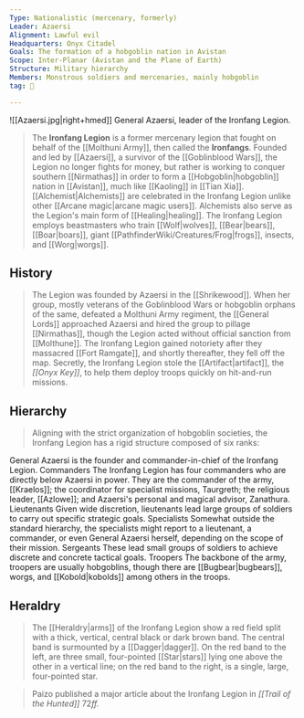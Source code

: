 ```yaml
---
Type: Nationalistic (mercenary, formerly)
Leader: Azaersi
Alignment: Lawful evil
Headquarters: Onyx Citadel
Goals: The formation of a hobgoblin nation in Avistan
Scope: Inter-Planar (Avistan and the Plane of Earth)
Structure: Military hierarchy
Members: Monstrous soldiers and mercenaries, mainly hobgoblin
tag: 👥

---
```


![[Azaersi.jpg|right+hmed]] 
 General Azaersi, leader of the Ironfang Legion.
> The **Ironfang Legion** is a former mercenary legion that fought on behalf of the [[Molthuni Army]], then called the **Ironfangs**. Founded and led by [[Azaersi]], a survivor of the [[Goblinblood Wars]], the Legion no longer fights for money, but rather is working to conquer southern [[Nirmathas]] in order to form a [[Hobgoblin|hobgoblin]] nation in [[Avistan]], much like [[Kaoling]] in [[Tian Xia]]. [[Alchemist|Alchemists]] are celebrated in the Ironfang Legion unlike other [[Arcane magic|arcane magic users]]. Alchemists also serve as the Legion's main form of [[Healing|healing]]. The Ironfang Legion employs beastmasters who train [[Wolf|wolves]], [[Bear|bears]], [[Boar|boars]], giant [[PathfinderWiki/Creatures/Frog|frogs]], insects, and [[Worg|worgs]].



## History

> The Legion was founded by Azaersi in the [[Shrikewood]]. When her group, mostly veterans of the Goblinblood Wars or hobgoblin orphans of the same, defeated a Molthuni Army regiment, the [[General Lords]] approached Azaersi and hired the group to pillage [[Nirmathas]], though the Legion acted without official sanction from [[Molthune]]. The Ironfang Legion gained notoriety after they massacred [[Fort Ramgate]], and shortly thereafter, they fell off the map. Secretly, the Ironfang Legion stole the [[Artifact|artifact]], the *[[Onyx Key]]*, to help them deploy troops quickly on hit-and-run missions.


## Hierarchy

> Aligning with the strict organization of hobgoblin societies, the Ironfang Legion has a rigid structure composed of six ranks:

General
Azaersi is the founder and commander-in-chief of the Ironfang Legion.
Commanders
The Ironfang Legion has four commanders who are directly below Azaersi in power. They are the commander of the army, [[Kraelos]]; the coordinator for specialist missions, Taurgreth; the religious leader, [[Azlowe]]; and Azaersi's personal and magical advisor, Zanathura.
Lieutenants
Given wide discretion, lieutenants lead large groups of soldiers to carry out specific strategic goals.
Specialists
Somewhat outside the standard hierarchy, the specialists might report to a lieutenant, a commander, or even General Azaersi herself, depending on the scope of their mission.
Sergeants
These lead small groups of soldiers to achieve discrete and concrete tactical goals.
Troopers
The backbone of the army, troopers are usually hobgoblins, though there are [[Bugbear|bugbears]], worgs, and [[Kobold|kobolds]] among others in the troops.

## Heraldry

> The [[Heraldry|arms]] of the Ironfang Legion show a red field split with a thick, vertical, central black or dark brown band. The central band is surmounted by a [[Dagger|dagger]]. On the red band to the left, are three small, four-pointed [[Star|stars]] lying one above the other in a vertical line; on the red band to the right, is a single, large, four-pointed star.


> Paizo published a major article about the Ironfang Legion in *[[Trail of the Hunted]]* 72*ff.*






